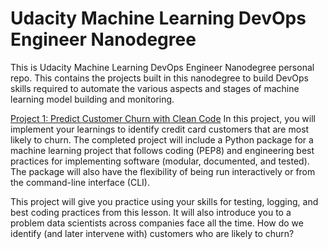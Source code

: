 # Udacity Machine Learning DevOps Engineer Nanodegree
This is Udacity Machine Learning DevOps Engineer Nanodegree personal repo. This contains the projects built in this nanodegree to build DevOps skills required to automate the various aspects and stages of machine learning model building and monitoring.

[Project 1: Predict Customer Churn with Clean Code](https://github.com/msinha251/Udacity_Machine_Learning_DevOps_Engineer_Nanodegree/tree/main/1_Clean_code_principals)
In this project, you will implement your learnings to identify credit card customers that are most likely to churn. The completed project will include a Python package for a machine learning project that follows coding (PEP8) and engineering best practices for implementing software (modular, documented, and tested). The package will also have the flexibility of being run interactively or from the command-line interface (CLI).

This project will give you practice using your skills for testing, logging, and best coding practices from this lesson. It will also introduce you to a problem data scientists across companies face all the time. How do we identify (and later intervene with) customers who are likely to churn? 

